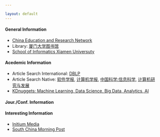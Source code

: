```yaml
---

layout: default 
---
```


#### General Information

* [China Education and Research Network](http://www.edu.cn/)
* Library: [厦门大学图书馆](https://library.xmu.edu.cn/)
* [School of Informatics Xiamen Universuty](https://information.xmu.edu.cn/)

#### Acedemic Information

* Article Search International: [DBLP](https://dblp.uni-trier.de/db/)
* Article Search Native: [软件学报](http://navi.cnki.net/knavi/JournalDetail?pcode=CJFD&pykm=RJXB), [计算机学报](http://navi.cnki.net/knavi/JournalDetail?pcode=CJFD&pykm=JSJX), [中国科学:信息科学](http://navi.cnki.net/knavi/JournalDetail?pcode=CJFD&pykm=PZKX), [计算机研究与发展](http://navi.cnki.net/knavi/JournalDetail?pcode=CJFD&pykm=JFYZ)
* [KDnuggets: Machine Learning, Data Science, Big Data, Analytics, AI](https://www.kdnuggets.com/)

#### Jour./Conf. Information

#### Interesting Information

* [Initium Media](https://theinitium.com/) 
* [South China Morning Post](https://www.scmp.com/hk) 
